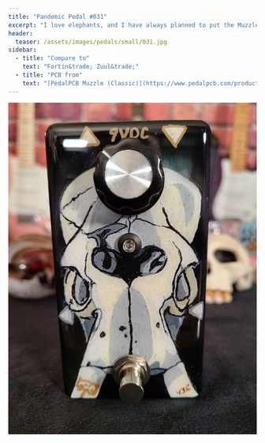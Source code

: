 ```yaml
---
title: "Pandemic Pedal #031"
excerpt: "I love elephants, and I have always planned to put the Muzzle in a black sand enclosure. I was originally gonig to create a different image using multiple layers of epoxy to form a 3D image. My tests told me it would be too thick. So I now have another theme. Skulls on the black sand. For this I felt the elephant skull worked really well."
header:
  teaser: /assets/images/pedals/small/031.jpg
sidebar:
  - title: "Compare to"
    text: "Fortin&trade; Zuul&trade;"
  - title: "PCB from"
    text: "[PedalPCB Muzzle (Classic)](https://www.pedalpcb.com/product/muzzle-classic/)"
---
```


![header](/assets/images/pedals/031.jpg)
